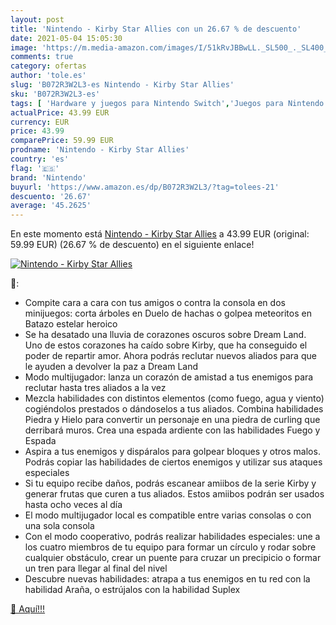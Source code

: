```yaml
---
layout: post
title: 'Nintendo - Kirby Star Allies con un 26.67 % de descuento'
date: 2021-05-04 15:05:30
image: 'https://m.media-amazon.com/images/I/51kRvJBBwLL._SL500_._SL400_.jpg'
comments: true
category: ofertas
author: 'tole.es'
slug: 'B072R3W2L3-es Nintendo - Kirby Star Allies'
sku: 'B072R3W2L3-es'
tags: [ 'Hardware y juegos para Nintendo Switch','Juegos para Nintendo Switch','Videojuegos','nintendo', ]
actualPrice: 43.99 EUR
currency: EUR
price: 43.99
comparePrice: 59.99 EUR
prodname: 'Nintendo - Kirby Star Allies'
country: 'es'
flag: '🇪🇸'
brand: 'Nintendo'
buyurl: 'https://www.amazon.es/dp/B072R3W2L3/?tag=tolees-21'
descuento: '26.67'
average: '45.2625'
---
```


En este momento está [Nintendo - Kirby Star Allies](https://www.amazon.es/dp/B072R3W2L3/?tag=tolees-21) a 43.99 EUR (original: 59.99 EUR) (26.67 %  de descuento) en el siguiente enlace!

[![Nintendo - Kirby Star Allies](https://m.media-amazon.com/images/I/51kRvJBBwLL._SL500_._SL400_.jpg)](https://www.amazon.es/dp/B072R3W2L3/?tag=tolees-21)

🔎:

- Compite cara a cara con tus amigos o contra la consola en dos minijuegos: corta árboles en Duelo de hachas o golpea meteoritos en Batazo estelar heroico
- Se ha desatado una lluvia de corazones oscuros sobre Dream Land. Uno de estos corazones ha caído sobre Kirby, que ha conseguido el poder de repartir amor. Ahora podrás reclutar nuevos aliados para que le ayuden a devolver la paz a Dream Land
- Modo multijugador: lanza un corazón de amistad a tus enemigos para reclutar hasta tres aliados a la vez
- Mezcla habilidades con distintos elementos (como fuego, agua y viento) cogiéndolos prestados o dándoselos a tus aliados. Combina habilidades Piedra y Hielo para convertir un personaje en una piedra de curling que derribará muros. Crea una espada ardiente con las habilidades Fuego y Espada
- Aspira a tus enemigos y dispáralos para golpear bloques y otros malos. Podrás copiar las habilidades de ciertos enemigos y utilizar sus ataques especiales
- Si tu equipo recibe daños, podrás escanear amiibos de la serie Kirby y generar frutas que curen a tus aliados. Estos amiibos podrán ser usados hasta ocho veces al día
- El modo multijugador local es compatible entre varias consolas o con una sola consola
- Con el modo cooperativo, podrás realizar habilidades especiales: une a los cuatro miembros de tu equipo para formar un círculo y rodar sobre cualquier obstáculo, crear un puente para cruzar un precipicio o formar un tren para llegar al final del nivel
- Descubre nuevas habilidades: atrapa a tus enemigos en tu red con la habilidad Araña, o estrújalos con la habilidad Suplex

[🛒 Aquí!!!](https://www.amazon.es/dp/B072R3W2L3/?tag=tolees-21)
